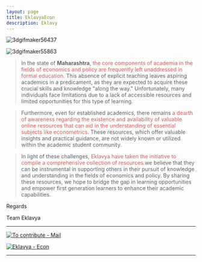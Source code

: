 ```yaml
---
layout: page
title: EklavyaEcon 
description: Eklavy
---
```


<!-- The image  -->

![3dgifmaker56437](https://github.com/user-attachments/assets/5c8b5394-1c50-41e3-9730-881c3eec3b95)


![3dgifmaker55863](https://github.com/user-attachments/assets/f159b88e-4d14-4eb4-b02e-2a7469e56842)




> In the state of **Maharashtra**,<font color="indianred"> the core components of academia in the fields of economics and policy are frequently left unaddressed in formal education.</font> This absence of explicit teaching leaves aspiring academics in a predicament, as they are expected to acquire these crucial skills and knowledge "along the way." Unfortunately, many individuals face limitations due to a lack of accessible resources and limited opportunities for this type of learning.

> Furthermore, even for established academics, there remains <font color="indianred"> a dearth of awareness regarding the existence and availability of valuable online resources that can aid in the understanding of essential subjects like econometrics.</font> These resources, which offer valuable insights and practical guidance, are not widely known or utilized within the academic student community.

> In light of these challenges, <font color="indianred"> Eklavya have taken the initiative to compile a comprehensive collection of resources</font>.we believe that they can be instrumental in supporting others in their pursuit of knowledge and understanding in the fields of economics and policy. By sharing these resources, we hope to bridge the gap in learning opportunities and empower first generation learners to enhance their academic capabilities.

Regards


Team Eklavya 



**********

[![To contribute - Mail](https://img.shields.io/static/v1?label=To+contribute&message=Mail&color=2ea44f&style=for-the-badge&logo=%23ECD53F)](mailto:mr.mahesh.econ@gmail.com)




 
 [![Eklavya - Econ](https://img.shields.io/static/v1?label=Eklavya&message=Econ&color=%23cc5500)](https://eklavyaecon.github.io/)

----


